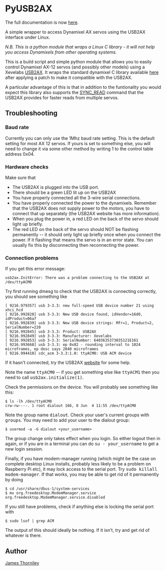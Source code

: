 # PyUSB2AX

The full documentation is now [here](http://jthorniley.github.io/pyusb2ax).

A simple wrapper to access Dynamixel AX servos using the USB2AX interface under Linux.

_N.B. This is a python module that wraps a Linux C library - it will not help you access Dynamixels from other operating systems._

This is a build script and simple python module that allows you to easily control Dynamixel AX-12 servos (and possibly other models) using a 
Xevelabs [USB2AX](http://xevelabs.com/doku.php?id=product:usb2ax:usb2ax). It wraps the standard dynamixel C library 
available [here](http://support.robotis.com/en/software/dynamixel_sdk/usb2dynamixel/usb2dxl_linux.htm) after applying 
a patch to make it compatible with the USB2AX.

A particular advantage of this is that in addition to the funtionality you would expect this library
also supports the 
[SYNC_READ](http://www.xevelabs.com/doku.php?id=product:usb2ax:advanced_instructions) 
command that the USB2AX provides for faster reads from multiple servos.


## Troubleshooting

### Baud rate

Currently you can only use the 1Mhz baud rate setting. This is the default setting for most AX 12 servos. If yours is set to something else, you will need to change it via some other method by writing 1 to the control table address 0x04.

### Hardware checks

Make sure that

* The USB2AX is plugged into the USB port.
* There should be a green LED lit up on the USB2AX
* You have properly connected all the 3-wire serial connections.
* You have properly connected the power to the dynamixels. Remember that the USB2AX does not supply power to the motors, you have to connect that up separately (the USB2AX website has more information).
 * When you plug the power in, a red LED on the back of the servo should light up briefly.
* The red LED on the back of the servo should NOT be flashing permanently -- it should only light up briefly once when you connect the power. If it flashing that means the servo is in an error state. You can usually fix this by disconnecting then reconnecting the power.

### Connection problems

If you get this error message:

    usb2ax.InitError: There was a problem connecting to the USB2AX at /dev/ttyACM0

Try first running dmesg to check that the USB2AX is connecting correctly, you should see something
like

    [ 9216.979357] usb 3-3.3: new full-speed USB device number 21 using xhci_hcd
    [ 9216.992828] usb 3-3.3: New USB device found, idVendor=16d0, idProduct=06a7
    [ 9216.992839] usb 3-3.3: New USB device strings: Mfr=1, Product=2, SerialNumber=220
    [ 9216.992845] usb 3-3.3: Product: USB2AX
    [ 9216.992849] usb 3-3.3: Manufacturer: Xevelabs
    [ 9216.992853] usb 3-3.3: SerialNumber: 6403635373035121E161
    [ 9216.993668] usb 3-3.3: ep 0x82 - rounding interval to 1024 microframes, ep desc says 2040 microframes
    [ 9216.994410] cdc_acm 3-3.3:1.0: ttyACM0: USB ACM device

If it hasn't connected, try the USB2AX [website](http://xevelabs.com/doku.php?id=product:usb2ax:usb2ax) for some help.

Note the name <tt>ttyACM0</tt> -- if you get something else like <tt>ttyACM1</tt> then
you need to call <tt>usb2ax.initialize(1)</tt>.

Check the permissions on the device. You will probably see something like this:

    $ ls -lh /dev/ttyACM0 
    crw-rw----. 1 root dialout 166, 0 Jun  4 11:55 /dev/ttyACM0

Note the group name <tt>dialout</tt>. Check your user's current groups with <tt>groups</tt>.
You may need to add your user to the dialout group:

    $ usermod -a -G dialout <your_username>

The group change only takes effect when you login. So either logout then in again, or if you are in
a terminal you can do <tt>su - your\_username</tt> to get a new login session.

Finally, if you have modem-manager running (which might be the case on complete desktop
Linux installs, probably less likely to be a problem on Raspberry Pi etc), it
may lock access to the serial port. Try
<tt>sudo killall modem-manager</tt>. If that works, you may be able to get rid of it permanently by doing

    $ cd /usr/share/dbus-1/system-services
    $ mv org.freedesktop.ModemManager.service org.freedesktop.ModemManager.service.disabled

If you still have problems, check if anything else is locking the serial port with

    $ sudo lsof | grep ACM

The output of this should ideally be nothing. If it isn't, try and get rid of whatever is there.

## Author

[James Thorniley](http://www.jamesthorniley.com)
